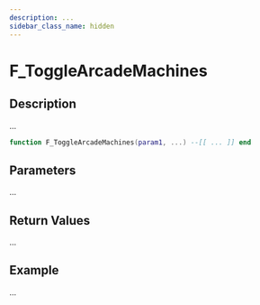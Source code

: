 ```yaml
---
description: ...
sidebar_class_name: hidden
---
```


# F_ToggleArcadeMachines

## Description

...

```lua
function F_ToggleArcadeMachines(param1, ...) --[[ ... ]] end
```

## Parameters

...

## Return Values

...

## Example

...

